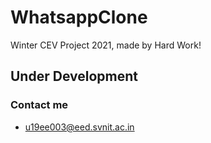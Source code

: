 # WhatsappClone
Winter CEV Project 2021, made by Hard Work!
## Under Development
### Contact me
- u19ee003@eed.svnit.ac.in
